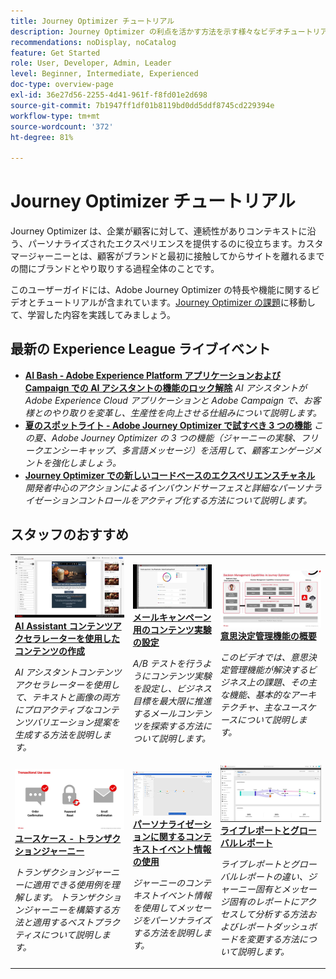 ```yaml
---
title: Journey Optimizer チュートリアル
description: Journey Optimizer の利点を活かす方法を示す様々なビデオチュートリアルが用意されています。
recommendations: noDisplay, noCatalog
feature: Get Started
role: User, Developer, Admin, Leader
level: Beginner, Intermediate, Experienced
doc-type: overview-page
exl-id: 36e27d56-2255-4d41-961f-f8fd01e2d698
source-git-commit: 7b1947ff1df01b8119bd0dd5ddf8745cd229394e
workflow-type: tm+mt
source-wordcount: '372'
ht-degree: 81%

---
```



# Journey Optimizer チュートリアル

Journey Optimizer は、企業が顧客に対して、連続性がありコンテキストに沿う、パーソナライズされたエクスペリエンスを提供するのに役立ちます。カスタマージャーニーとは、顧客がブランドと最初に接触してからサイトを離れるまでの間にブランドとやり取りする過程全体のことです。

このユーザーガイドには、Adobe Journey Optimizer の特長や機能に関するビデオとチュートリアルが含まれています。[Journey Optimizer の課題](https://experienceleague.adobe.com/ja/docs/journey-optimizer-learn/challenges/introduction-and-prerequisites)に移動して、学習した内容を実践してみましょう。

<div id="recs-overview-body-1"></div>
<div id="recs-overview-body-2"></div>
<div id="recs-overview-body-3"></div>
<div id="recs-overview-body-4"></div>
<div id="recs-overview-body-5"></div>
<div id="recs-overview-body-6"></div>

<div id="events-section">

## 最新の Experience League ライブイベント

* **[AI Bash - Adobe Experience Platform アプリケーションおよび Campaign での AI アシスタントの機能のロック解除](https://experienceleague.adobe.com/ja/docs/events/experience-league-live-recordings/episodes/exl-live-episode-09-26-24)**
  *AI アシスタントが Adobe Experience Cloud アプリケーションと Adobe Campaign で、お客様とのやり取りを変革し、生産性を向上させる仕組みについて説明します。*
* **[夏のスポットライト - Adobe Journey Optimizer で試すべき 3 つの機能](https://experienceleague.adobe.com/ja/docs/events/experience-league-live-recordings/episodes/exl-live-episode-08-28-24)**
  *この夏、Adobe Journey Optimizer の 3 つの機能（ジャーニーの実験、フリークエンシーキャップ、多言語メッセージ）を活用して、顧客エンゲージメントを強化しましょう。*
* **[Journey Optimizer での新しいコードベースのエクスペリエンスチャネル](https://experienceleague.adobe.com/ja/docs/events/experience-league-live-recordings/episodes/exl-live-episode-04-24-24)**
  *開発者中心のアクションによるインバウンドサーフェスと詳細なパーソナライゼーションコントロールをアクティブ化する方法について説明します。*

</div>

<div id="staff-picks-section">

## スタッフのおすすめ

<table>
<tr>
    <td>
    <a href="../content-management/ai-assistant-content-accelerator-overview.md">
      <img alt="AI Assistant コンテンツアクセラレーターを使用してコンテンツを作成（ビデオ）" src="../assets/3434635.jpg"/>
    </a>
    <div>
      <a href="../content-management/ai-assistant-content-accelerator-overview.md">
    <strong>AI Assistant コンテンツアクセラレーターを使用したコンテンツの作成 </strong>
    </a>
    </div>
    <p>
    <em>AI アシスタントコンテンツアクセラレーターを使用して、テキストと画像の両方にプロアクティブなコンテンツバリエーション提案を生成する方法を説明します。
</em>
    <p>
  </td>
    <td>
    <a href="../experimentation/content-experiments-for-emails.md">
      <img alt="メールキャンペーン用のコンテンツ実験の設定（ビデオ）" src="../assets/3419893.jpeg"/>
    </a>
    <div>
      <a href="../experimentation/content-experiments-for-emails.md">
    <strong> メールキャンペーン用のコンテンツ実験の設定 </strong>
    </a>
    </div>
    <p>
    <em>A/B テストを行うようにコンテンツ実験を設定し、ビジネス目標を最大限に推進するメールコンテンツを探索する方法について説明します。</em>
    <p>
  </td>
  </td>
    <td>
    <a href="../decision-management/create-decisions.md">
      <img alt="意思決定管理機能の概要" src="../assets/326961.jpg"/>
    </a>
    <div>
      <a href="../decision-management/create-decisions.md">
    <strong>意思決定管理機能の概要 </strong>
    </a>
    </div>
    <p>
    <em>このビデオでは、意思決定管理機能が解決するビジネス上の課題、その主な機能、基本的なアーキテクチャ、主なユースケースについて説明します。

</em>
    <p>
  </td>
</tr>
<tr>
  <td>
    <a href="../create-journeys/use-case-transactional-journey.md">
      <img alt="ユースケース - トランザクションジャーニー " src="../assets/334202.jpeg"/>
    </a>
    <div>
      <a href="../create-journeys/use-case-transactional-journey.md">
    <strong>ユースケース - トランザクションジャーニー </strong>
    </a>
    </div>
    <p>
    <em>トランザクションジャーニーに適用できる使用例を理解します。 トランザクションジャーニーを構築する方法と適用するベストプラクティスについて説明します。</em>
    <p>
  </td>
    <td>
    <a href="../personalize-content/use-contextual-event-information-for-personalization.md">
      <img alt="パーソナライゼーションに関するコンテキストイベント情報の使用" src="../assets/334165.jpg"/>
    </a>
    <div>
      <a href="../personalize-content/use-contextual-event-information-for-personalization.md">
    <strong>パーソナライゼーションに関するコンテキストイベント情報の使用 </strong>
    </a>
    </div>
    <p>
    <em>ジャーニーのコンテキストイベント情報を使用してメッセージをパーソナライズする方法を説明します。</em>
    <p>
  </td>
  </td>
    <td>
    <a href="../report-and-monitor/live-and-global-reports.md">
      <img alt="ライブレポートとグローバルレポート" src="../assets/334108.jpg"/>
    </a>
    <div>
      <a href="../report-and-monitor/live-and-global-reports.md">
    <strong>ライブレポートとグローバルレポート </strong>
    </a>
    </div>
    <p>
    <em>ライブレポートとグローバルレポートの違い、ジャーニー固有とメッセージ固有のレポートにアクセスして分析する方法およびレポートダッシュボードを変更する方法について説明します。

</em>
    <p>
  </td>
</tr>
</table>
</div>
